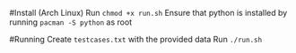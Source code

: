 #Install (Arch Linux)
Run `chmod +x run.sh`
Ensure that python is installed by running `pacman -S python` as root

#Running
Create `testcases.txt` with the provided data
Run `./run.sh`
